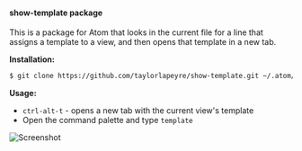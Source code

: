 #### show-template package

This is a package for Atom that looks in the current file for a line that assigns a template to a view, and then opens that template in a new tab.

**Installation:**

```bash
$ git clone https://github.com/taylorlapeyre/show-template.git ~/.atom/packages/show-template
```

**Usage:**

- `ctrl-alt-t` - opens a new tab with the current view's template
- Open the command palette and type `template`

![Screenshot](http://recordit.co/TQ0TnsB7Nh.gif)
